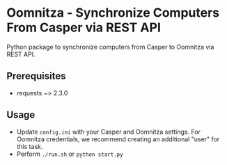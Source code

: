 Oomnitza - Synchronize Computers From Casper via REST API
===========================

Python package to synchronize computers from Casper to Oomnitza via REST API.

Prerequisites
-------------
 * requests ~> 2.3.0

Usage
-----
* Update `config.ini` with your Casper and Oomnitza settings. For Oomnitza credentials, we recommend creating an additional "user" for this task.
* Perform `./run.sh` or `python start.py`